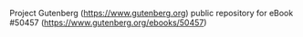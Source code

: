 Project Gutenberg (https://www.gutenberg.org) public repository for
eBook #50457 (https://www.gutenberg.org/ebooks/50457)
